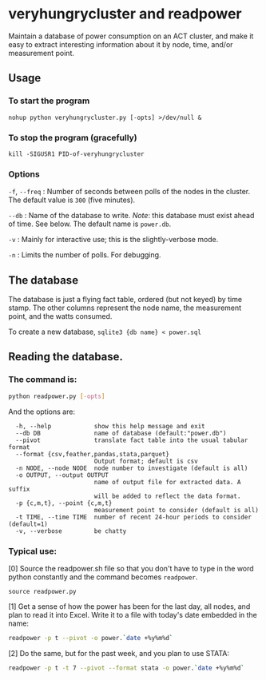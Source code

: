 # veryhungrycluster and readpower
Maintain a database of power consumption on an ACT cluster,
and make it easy to extract interesting information about
it by node, time, and/or measurement point.

## Usage

### To start the program

`nohup python veryhungrycluster.py [-opts] >/dev/null &`

### To stop the program (gracefully)

`kill -SIGUSR1 PID-of-veryhungrycluster`


### Options

`-f`, `--freq` : Number of seconds between polls of the nodes in the cluster.
The default value is `300` (five minutes).

`--db` : Name of the database to write. *Note*: this database must exist ahead of time. See below.
The default name is `power.db`.

`-v` : Mainly for interactive use; this is the slightly-verbose mode.

`-n` : Limits the number of polls. For debugging.

## The database

The database is just a flying fact table, ordered (but not keyed) by time stamp. The other 
columns represent the node name, the measurement point, and the watts consumed.

To create a new database, `sqlite3 {db name} < power.sql`



## Reading the database.

### The command is:

```bash
python readpower.py [-opts] 
```

And the options are:

```
  -h, --help            show this help message and exit
  --db DB               name of database (default:"power.db")
  --pivot               translate fact table into the usual tabular format
  --format {csv,feather,pandas,stata,parquet}
                        Output format; default is csv
  -n NODE, --node NODE  node number to investigate (default is all)
  -o OUTPUT, --output OUTPUT
                        name of output file for extracted data. A suffix 
                        will be added to reflect the data format.
  -p {c,m,t}, --point {c,m,t}
                        measurement point to consider (default is all)
  -t TIME, --time TIME  number of recent 24-hour periods to consider (default=1)
  -v, --verbose         be chatty
```

### Typical use:

[0] Source the readpower.sh file so that you don't have to type in
the word python constantly and the command becomes `readpower`.

`source readpower.py`

[1] Get a sense of how the power has been for the last day, all nodes, and 
plan to read it into Excel. Write it to a file with today's date
embedded in the name:

```bash
readpower -p t --pivot -o power.`date +%y%m%d`
```

[2] Do the same, but for the past week, and you plan to use STATA:

```bash
readpower -p t -t 7 --pivot --format stata -o power.`date +%y%m%d`
```

